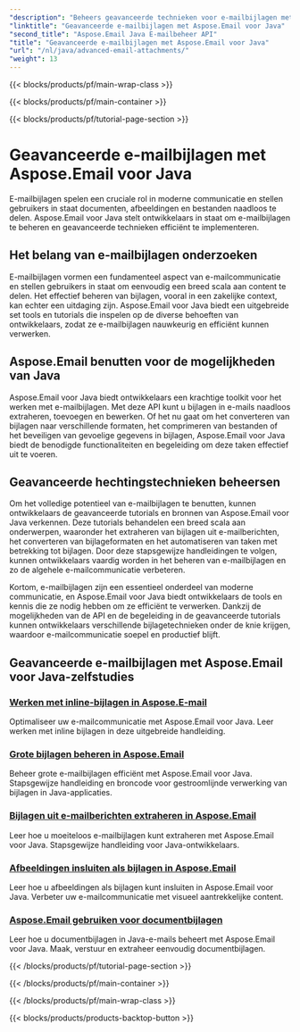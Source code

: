 ```yaml
---
"description": "Beheers geavanceerde technieken voor e-mailbijlagen met Aspose.Email voor Java. Bekijk tutorials voor het efficiënt verwerken van bijlagen."
"linktitle": "Geavanceerde e-mailbijlagen met Aspose.Email voor Java"
"second_title": "Aspose.Email Java E-mailbeheer API"
"title": "Geavanceerde e-mailbijlagen met Aspose.Email voor Java"
"url": "/nl/java/advanced-email-attachments/"
"weight": 13
---
```


{{< blocks/products/pf/main-wrap-class >}}

{{< blocks/products/pf/main-container >}}

{{< blocks/products/pf/tutorial-page-section >}}

# Geavanceerde e-mailbijlagen met Aspose.Email voor Java


E-mailbijlagen spelen een cruciale rol in moderne communicatie en stellen gebruikers in staat documenten, afbeeldingen en bestanden naadloos te delen. Aspose.Email voor Java stelt ontwikkelaars in staat om e-mailbijlagen te beheren en geavanceerde technieken efficiënt te implementeren.

## Het belang van e-mailbijlagen onderzoeken

E-mailbijlagen vormen een fundamenteel aspect van e-mailcommunicatie en stellen gebruikers in staat om eenvoudig een breed scala aan content te delen. Het effectief beheren van bijlagen, vooral in een zakelijke context, kan echter een uitdaging zijn. Aspose.Email voor Java biedt een uitgebreide set tools en tutorials die inspelen op de diverse behoeften van ontwikkelaars, zodat ze e-mailbijlagen nauwkeurig en efficiënt kunnen verwerken.

## Aspose.Email benutten voor de mogelijkheden van Java

Aspose.Email voor Java biedt ontwikkelaars een krachtige toolkit voor het werken met e-mailbijlagen. Met deze API kunt u bijlagen in e-mails naadloos extraheren, toevoegen en bewerken. Of het nu gaat om het converteren van bijlagen naar verschillende formaten, het comprimeren van bestanden of het beveiligen van gevoelige gegevens in bijlagen, Aspose.Email voor Java biedt de benodigde functionaliteiten en begeleiding om deze taken effectief uit te voeren.

## Geavanceerde hechtingstechnieken beheersen

Om het volledige potentieel van e-mailbijlagen te benutten, kunnen ontwikkelaars de geavanceerde tutorials en bronnen van Aspose.Email voor Java verkennen. Deze tutorials behandelen een breed scala aan onderwerpen, waaronder het extraheren van bijlagen uit e-mailberichten, het converteren van bijlageformaten en het automatiseren van taken met betrekking tot bijlagen. Door deze stapsgewijze handleidingen te volgen, kunnen ontwikkelaars vaardig worden in het beheren van e-mailbijlagen en zo de algehele e-mailcommunicatie verbeteren.

Kortom, e-mailbijlagen zijn een essentieel onderdeel van moderne communicatie, en Aspose.Email voor Java biedt ontwikkelaars de tools en kennis die ze nodig hebben om ze efficiënt te verwerken. Dankzij de mogelijkheden van de API en de begeleiding in de geavanceerde tutorials kunnen ontwikkelaars verschillende bijlagetechnieken onder de knie krijgen, waardoor e-mailcommunicatie soepel en productief blijft.

## Geavanceerde e-mailbijlagen met Aspose.Email voor Java-zelfstudies
### [Werken met inline-bijlagen in Aspose.E-mail](./working-with-inline-attachments/)
Optimaliseer uw e-mailcommunicatie met Aspose.Email voor Java. Leer werken met inline bijlagen in deze uitgebreide handleiding.
### [Grote bijlagen beheren in Aspose.Email](./managing-large-attachments/)
Beheer grote e-mailbijlagen efficiënt met Aspose.Email voor Java. Stapsgewijze handleiding en broncode voor gestroomlijnde verwerking van bijlagen in Java-applicaties.
### [Bijlagen uit e-mailberichten extraheren in Aspose.Email](./extracting-attachments-from-email-messages/)
Leer hoe u moeiteloos e-mailbijlagen kunt extraheren met Aspose.Email voor Java. Stapsgewijze handleiding voor Java-ontwikkelaars.
### [Afbeeldingen insluiten als bijlagen in Aspose.Email](./embedding-images-as-attachments/)
Leer hoe u afbeeldingen als bijlagen kunt insluiten in Aspose.Email voor Java. Verbeter uw e-mailcommunicatie met visueel aantrekkelijke content.
### [Aspose.Email gebruiken voor documentbijlagen](./using-aspose-email-for-document-attachments/)
Leer hoe u documentbijlagen in Java-e-mails beheert met Aspose.Email voor Java. Maak, verstuur en extraheer eenvoudig documentbijlagen.

{{< /blocks/products/pf/tutorial-page-section >}}

{{< /blocks/products/pf/main-container >}}

{{< /blocks/products/pf/main-wrap-class >}}

{{< blocks/products/products-backtop-button >}}